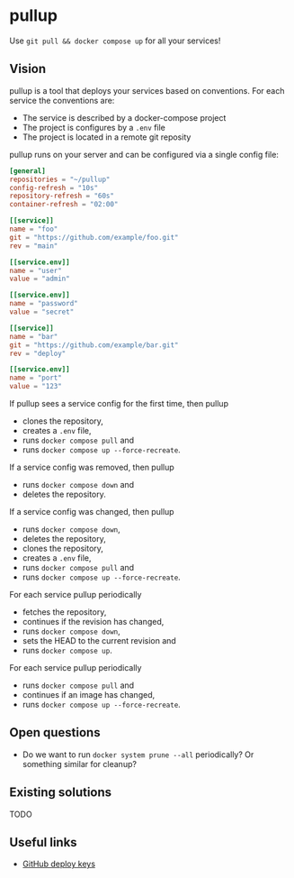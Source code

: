 # pullup

Use `git pull && docker compose up` for all your services!

## Vision

pullup is a tool that deploys your services based on conventions. For each service the conventions are:

- The service is described by a docker-compose project
- The project is configures by a `.env` file
- The project is located in a remote git reposity

pullup runs on your server and can be configured via a single config file:

```toml
[general]
repositories = "~/pullup"
config-refresh = "10s"
repository-refresh = "60s"
container-refresh = "02:00"

[[service]]
name = "foo"
git = "https://github.com/example/foo.git"
rev = "main"

[[service.env]]
name = "user"
value = "admin"

[[service.env]]
name = "password"
value = "secret"

[[service]]
name = "bar"
git = "https://github.com/example/bar.git"
rev = "deploy"

[[service.env]]
name = "port"
value = "123"
```

If pullup sees a service config for the first time, then pullup

- clones the repository,
- creates a `.env` file,
- runs `docker compose pull` and
- runs `docker compose up --force-recreate`.

If a service config was removed, then pullup

- runs `docker compose down` and
- deletes the repository.

If a service config was changed, then pullup

- runs `docker compose down`,
- deletes the repository,
- clones the repository,
- creates a `.env` file,
- runs `docker compose pull` and
- runs `docker compose up --force-recreate`.

For each service pullup periodically

- fetches the repository,
- continues if the revision has changed,
- runs `docker compose down`,
- sets the HEAD to the current revision and
- runs `docker compose up`.

For each service pullup periodically

- runs `docker compose pull` and
- continues if an image has changed,
- runs `docker compose up --force-recreate`.

## Open questions

- Do we want to run `docker system prune --all` periodically? Or something similar for cleanup?

## Existing solutions

TODO

## Useful links

- [GitHub deploy keys](https://github.blog/news-insights/product-news/read-only-deploy-keys/)
